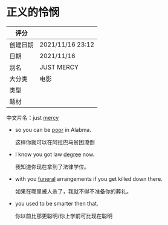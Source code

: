 # 正义的怜悯

| 评分   |                  |
| ---- | ---------------- |
| 创建日期 | 2021/11/16 23:12 |
| 日期   | 2021/11/16       |
| 别名   | JUST MERCY       |
| 大分类  | 电影               |
| 类型   |                  |
| 题材   |                  |

中文片名：just [mercy](mercy_wJWa4ap46HkCwPkeLT7VBy.md "mercy")



-   so you can be [poor](poor_7iYkRmxG25gfhmtDjRyM15.md "poor") in  Alabma.

    这样你就可以在阿拉巴马贫困潦倒



-   I know you got law [degree](degree_pGetxxxayX1JtkWNkLsXXL.md "degree") now.

    我知道你现在拿到了法律学位。



-   with you [funeral](funeral_2sqNau3SmDHWGNaMdK8N6G.md "funeral") arrangements if you get killed down there.

    如果在哪里被人杀了，我就不得不准备你的葬礼。





-   you used to be smarter then that.

    你以前比那更聪明/你上学前可比现在聪明&#x20;
